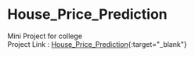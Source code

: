 # House_Price_Prediction
Mini Project for college
<br>
Project Link : [House_Price_Prediction](https://housepriceprediction-dgbqf8jrdnwcszfc7j4lz8.streamlit.app){:target="_blank"}
